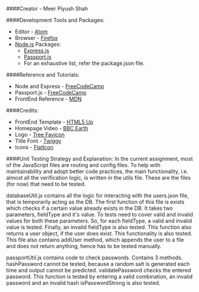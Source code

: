 ####Creator - Meer Piyush Shah

####Development Tools and Packages:
* Editor - [Atom](https://atom.io/)
* Browser - [Firefox](https://www.mozilla.org/en-US/firefox/new/)
* [Node.js](https://nodejs.org/en/) Packages:
  * [Express.js](https://expressjs.com/)
  * [Passport.js](https://www.passportjs.org/)
  * For an exhaustive list, refer the package.json file.

####Reference and Tutorials:
* Node and Express - [FreeCodeCamp](https://www.youtube.com/watch?v=Oe421EPjeBE)
* Passport.js - [FreeCodeCamp](https://www.youtube.com/watch?v=F-sFp_AvHc8)
* FrontEnd Reference - [MDN](https://developer.mozilla.org/en-US/docs/Learn)

####Credits:
* FrontEnd Template - [HTML5 Up](https://html5up.net/story)
* Homepage Video - [BBC Earth](https://www.bbcearth.com/shows/serengeti-ii)
* Logo - [Tree Favicon](https://www.favicon.cc/?action=icon&file_id=795443)
* Title Font - [Twiggy](https://www.dafont.com/twiggy.font)
* Icons - [FlatIcon](https://www.flaticon.com/authors/kiranshastry)

####Unit Testing Strategy and Explanation:
In the current assignment, most of the JavaScript files are routing and config files.
To help with maintainability and adopt better code practices, the main functionality, i.e. almost all the verification logic, is written in the utils file.
These are the files (for now) that need to be tested.

databaseUtil.js contains all the logic for interacting with the users.json file, that is temporarily acting as the DB.
The first function of this file is exists which checks if a certain value already exists in the DB.
It takes two parameters, fieldType and it's value.
To tests need to cover valid and invalid values for both these parameters.
So, for each fieldType, a valid and invalid value is tested.
Finally, an invalid fieldType is also tested.
This function also returns a user object, if the user does exist. This functionality is also tested.
This file also contains addUser method, which appends the user to a file and does not return anything, hence has to be tested manually.

passportUtil.js contains code to check passwords.
Contains 3 methods.
hashPassword cannot be tested, because a random salt is generated each time and output cannot be predicted.
validatePassword checks the entered password.
This function is tested by entering a valid combination, an invalid password and an invalid hash
isPasswordStrong is also tested.
